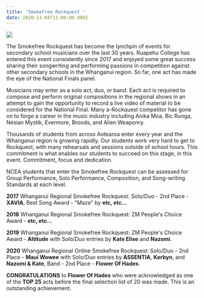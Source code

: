 ```yaml
---
title: 'Smokefree Rockquest '
date: 2020-11-04T11:00:00.000Z
---
```

![](https://res.cloudinary.com/ruapehu-college/image/upload/v1621510290/Performing%20Arts/Smokefree_Rockquest_2016-2020_pxgbfv.jpg)

The Smokefree Rockquest has become the lynchpin of events for secondary school musicians over the last 30 years. Ruapehu College has entered this event consistently since 2017 and enjoyed some great success sharing their songwriting and performing passions in competition against other secondary schools in the Whanganui region. So far, one act has made the eye of the National Finals panel.

Musicians may enter as a solo act, duo, or band. Each act is required to compose and perform original compositions in the regional shows in an attempt to gain the opportunity to record a live video of material to be considered for the National Final. Many a-Rockquest competitor has gone on to forge a career in the music industry including Anika Moa, Bic Runga, Nesian Mystik, Evermore, Broods, and Alien Weaponry.

Thousands of students from across Aotearoa enter every year and the Whanganui region is growing rapidly. Our students work very hard to get to Rockquest, with many rehearsals and sessions outside of school hours. This commitment is what enables our students to succeed on this stage, in this event. Commitment, focus and dedication.

NCEA students that enter the Smokefree Rockquest can be assessed for Group Performance, Solo Performance, Composition, and Song-writing Standards at each level.

**2017** Whanganui Regional Smokefree Rockquest: Solo/Duo - 2nd Place - **XAVIA**, Best Song Award - "Maze" by **etc, etc...**

**2018** Whanganui Regional Smokefree Rockquest: ZM People's Choice Award - **etc, etc...**

**2019** Whanganui Regional Smokefree Rockquest: ZM People's Choice Award - **Altitude** with Solo/Duo entries by **Kate Elise** and **Nazomi**.

**2020** Whanganui Regional Online Smokefree Rockquest: Solo/Duo - 2nd Place - **Maui Wowee** with Solo/Duo entries by **ASSENTIA**, **Korbyn**, and **Nazomi & Kate**, Band - 2nd Place - **Flower Of Hades**.

**CONGRATULATIONS** to **Flower Of Hades** who were acknowledged as one of the **TOP 25** acts before the final selection list of 20 was made. This is an outstanding achievement.
